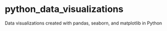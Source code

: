 # python_data_visualizations
Data visualizations created with pandas, seaborn, and matplotlib in Python
